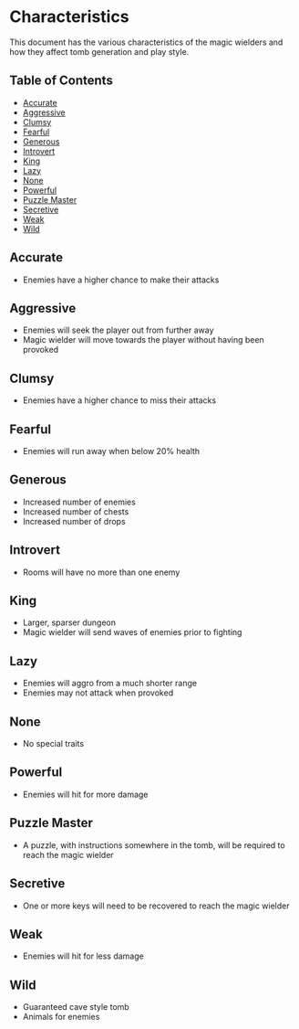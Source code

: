 # Characteristics

<p>
	This document has the various characteristics of the magic wielders and how they affect tomb generation and play style.
</p>

## Table of Contents

- [Accurate](#accurate)
- [Aggressive](#aggressive)
- [Clumsy](#clumsy)
- [Fearful](#fearful)
- [Generous](#generous)
- [Introvert](#introvert)
- [King](#king)
- [Lazy](#lazy)
- [None](#none)
- [Powerful](#powerful)
- [Puzzle Master](#puzzle-master)
- [Secretive](#secretive)
- [Weak](#weak)
- [Wild](#wild)

## Accurate

- Enemies have a higher chance to make their attacks

## Aggressive

- Enemies will seek the player out from further away
- Magic wielder will move towards the player without having been provoked

## Clumsy

- Enemies have a higher chance to miss their attacks

## Fearful

- Enemies will run away when below 20% health

## Generous

- Increased number of enemies
- Increased number of chests
- Increased number of drops

## Introvert

- Rooms will have no more than one enemy

## King

- Larger, sparser dungeon
- Magic wielder will send waves of enemies prior to fighting

## Lazy

- Enemies will aggro from a much shorter range
- Enemies may not attack when provoked

## None

- No special traits

## Powerful

- Enemies will hit for more damage

## Puzzle Master

- A puzzle, with instructions somewhere in the tomb, will be required to reach the magic wielder

## Secretive

- One or more keys will need to be recovered to reach the magic wielder

## Weak

- Enemies will hit for less damage

## Wild

- Guaranteed cave style tomb
- Animals for enemies